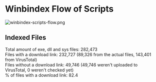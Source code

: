 # Winbindex Flow of Scripts

![winbindex-scripts-flow.png](winbindex-scripts-flow.png)

## Indexed Files

<!--FileStats-->
Total amount of exe, dll and sys files: 282,473  
Files with a download link: 232,727 (89,326 from the actual files, 143,401 from VirusTotal)  
Files without a download link: 49,746 (49,746 weren't uploaded to VirusTotal, 0 weren't checked yet)  
% of files with a download link: 82.4  
<!--/FileStats-->
